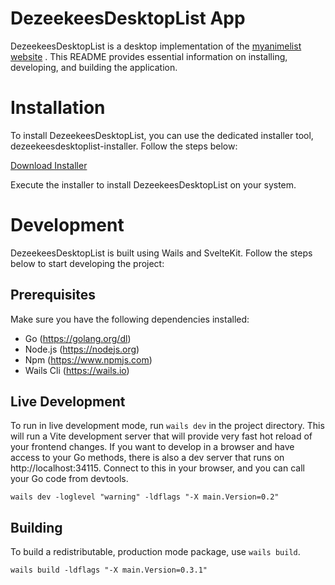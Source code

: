 <!-- # README

## About

This is the official Wails Svelte template.

## Live Development

To run in live development mode, run `wails dev` in the project directory. This will run a Vite development
server that will provide very fast hot reload of your frontend changes. If you want to develop in a browser
and have access to your Go methods, there is also a dev server that runs on http://localhost:34115. Connect
to this in your browser, and you can call your Go code from devtools.

## Building

To build a redistributable, production mode package, use `wails build`. -->

# DezeekeesDesktopList App

DezeekeesDesktopList is a desktop implementation of the [myanimelist website](https://myanimelist.net) . This README provides essential information on installing, developing, and building the application.

# Installation
To install DezeekeesDesktopList, you can use the dedicated installer tool, dezeekeesdesktoplist-installer. Follow the steps below:

[Download Installer](https://github.com/DeZeeKees/dezeekeesdesktoplist-installer/releases/latest)

Execute the installer to install DezeekeesDesktopList on your system.
# Development
DezeekeesDesktopList is built using Wails and SvelteKit. Follow the steps below to start developing the project:

## Prerequisites
Make sure you have the following dependencies installed:

- Go (https://golang.org/dl)
- Node.js (https://nodejs.org)
- Npm (https://www.npmjs.com)
- Wails Cli (https://wails.io)

## Live Development

To run in live development mode, run `wails dev` in the project directory. This will run a Vite development
server that will provide very fast hot reload of your frontend changes. If you want to develop in a browser
and have access to your Go methods, there is also a dev server that runs on http://localhost:34115. Connect
to this in your browser, and you can call your Go code from devtools.

```
wails dev -loglevel "warning" -ldflags "-X main.Version=0.2"
```

## Building

To build a redistributable, production mode package, use `wails build`.

```
wails build -ldflags "-X main.Version=0.3.1"
```
